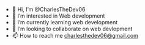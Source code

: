 - 👋 Hi, I’m @CharlesTheDev06
- 👀 I’m interested in Web development
- 🌱 I’m currently learning web development
- 💞️ I’m looking to collaborate on web devlopment
- 📫 How to reach me charlesthedev06@gmail.com
<!---
CharlesTheDev06/CharlesTheDev06 is a ✨ special ✨ repository because its `README.md` (this file) appears on your GitHub profile.
You can click the Preview link to take a look at your changes.
--->
